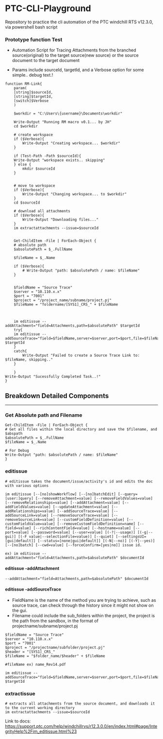 # PTC-CLI-Playground
Repository to practice the cli automation of the PTC windchill RTS v12.3.0, via powershell bash script



### Prototype function Test
- Automation Script for Tracing Attachments from the branched source(original) to the target source(new source) or the source document to the target document

- Params include sourceId, targetId, and a Verbose option for some simple.. debug text.!

```
function RM-Link{
	param(
	[string]$sourceId,
	[string]$targetId,
	[switch]$Verbose
	)
	
	$workdir = "C:\Users\{username}\Documents\workdir"
	
	Write-Output "Running RM macro v0.1... by JH"
	cd $workdir
	
	# create workspace
	if ($Verbose){
		Write-Output "Creating workspace... $workdir"
	}

	if (Test-Path -Path $sourceId){
	Write-Output "workspace exists.. skipping"
	} else {
		mkdir $sourceId
	}
	
	
	# move to workspace
	if ($Verbose){
		Write-Output "Changing workspace... to $workdir"
	}
	cd $sourceId
	
	# download all attachments
	if ($Verbose){
		Write-Output "Downloading files..."
	}
	im extractattachments --issue=$sourceId
	
	
	Get-ChildItem -File | ForEach-Object {
	# absolute path
	$absolutePath = $_.FullName
	
	$fileName = $_.Name
	
	if ($Verbose){
		# Write-Output "path: $absolutePath / name: $fileName"
	}
	

	$fieldName = "Source Trace"
	$server = "10.110.x.x"
	$port = "7001"
	$project = "/project_name/subname/project.pj"
	$fileName = "foldername/[SYS1]_CRS_" + $fileName



	im editissue --addAttachment="field=Attachments,path=$absolutePath" $targetId
	try{
	im editissue --addSourceTrace="field=$fieldName,server=$server,port=$port,file=$fileName,project=$project" $targetId
	}
	catch{
		Write-Output "Failed to create a Source Trace Link to: $fileName, skipping.."
	}
	
	}
Write-Output "Sucessfully Completed Task..!"
}
```


## Breakdown Detailed Components
---

### Get Absolute path and Filename
```
Get-ChildItem -File | ForEach-Object {
# Get all files within the local directory and save the $filename, and $abspath
$absolutePath = $_.FullName
$fileName = $_.Name

# For Debug
Write-Output "path: $absolutePath / name: $fileName"
}
```

### editissue
```
# editissue takes the document/issue/activity's id and edits the doc with various options

im editissue [--[no]showWorkflow] [--[no]batchEdit] [--query=[user:]query] [--removeAttachment=value] [--removeFieldValues=value] [--removeRelationships=value] [--addAttachment=value] [--addFieldValues=value] [--updateAttachment=value] [--addRelationships=value] [--addSourceTrace=value] [--addSourceLink=value] [--removeSourceTrace=value] [--removeSourceLink=value] [--customFieldDefinition=value] [--customFieldValue=value] [--removeCustomFieldDefinition=name] [--field=value] [--richContentField=value] [--hostname=value] [--port=value] [--password=value] [--user=value] [(-?|--usage)] [(-g|--gui)] [(-F value|--selectionFile=value)] [--quiet] [--settingsUI=[gui|default]] [--status=[none|gui|default]] [(-N|--no)] [(-Y|--yes)] [--[no]batch] [--cwd=value] [--forceConfirm=[yes|no]] issue id.

ex) im editissue --addAttachment="field=Attachments,path=$absolutePath" $documentId
```

#### editissue -addAttachment
```
--addAttachment="field=Attachments,path=$absolutePath" $documentId
```

#### editissue -addSourceTrace
- FieldName is the name of the method you are trying to achieve, such as source trace, can check through the history since it might not show on the gui.
- Filename could include the sub_folders within the project, the project is the path from the sandbox, in the format of projectname/subname/project.pj
```
$fieldName = "Source Trace"
$server = "10.110.x.x"
$port = "7001"
$project = "/projectname/subfolder/project.pj"
$header = "[SYS1]_CRS_"
$fileName = "$folder_name/$header" + $fileName

#fileName ex) name_Rev14.pdf

im editissue --addSourceTrace="field=$fieldName,server=$server,port=$port,file=$fileName,project=$project" $targetId
```

### extractissue
```
# extracts all attachments from the source document, and downloads it to the current working directory
im extractattachments --issue=$sourceId
```

Link to docs: https://support.ptc.com/help/windchillrvs/r12.3.0.0/en/index.html#page/IntegrityHelp%2Fim_editissue.html%23
